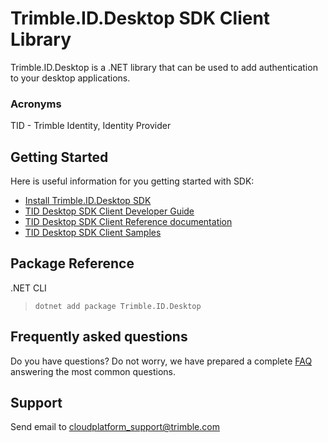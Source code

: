 # Trimble.ID.Desktop SDK Client Library

Trimble.ID.Desktop is a .NET library that can be used to add authentication to your desktop applications.

### Acronyms

TID - Trimble Identity, Identity Provider

## Getting Started ##

Here is useful information for you getting started with SDK:

* [Install Trimble.ID.Desktop SDK](https://nuget.org)
* [TID Desktop SDK Client Developer Guide](./DeveloperGuide.md)
* [TID Desktop SDK Client Reference documentation](./ReferenceDoc.md)
* [TID Desktop SDK Client  Samples](../../samples/)

## Package Reference

.NET CLI
> `dotnet add package Trimble.ID.Desktop`


## <a name="faq">Frequently asked questions</a>

Do you have questions? Do not worry, we have prepared a complete [FAQ](./FAQ.md) answering the most common questions.

## <a name="support">Support</a>

Send email to [cloudplatform_support@trimble.com](mailto:cloudplatform_support@trimble.com )